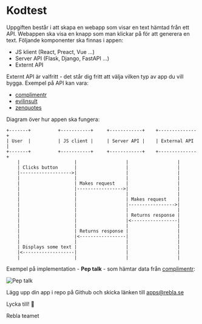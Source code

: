 # Kodtest

Uppgiften består i att skapa en webapp som visar en text hämtad från ett API.
Webappen ska visa en knapp som man klickar på för att generera en text.
Följande komponenter ska finnas i appen:

 - JS klient (React, Preact, Vue ...)
 - Server API (Flask, Django, FastAPI ...)
 - Externt API

Externt API är valfritt - det står dig fritt att välja vilken typ av app du vill bygga.
Exempel på API kan vara:

 - [complimentr][1]
 - [evilinsult][2]
 - [zenquotes][3]


Diagram över hur appen ska fungera:

```
+-------+          +-----------+     +------------+    +--------------+
| User  |          | JS client |     | Server API |    | External API |
+-------+          +-----------+     +------------+    +--------------+
    |                    |                  |                  |
    | Clicks button      |                  |                  |
    |------------------->|                  |                  |
    |                    |                  |                  |
    |                    | Makes request    |                  |
    |                    |----------------->|                  |
    |                    |                  |                  |
    |                    |                  | Makes request    |
    |                    |                  |----------------->|
    |                    |                  |                  |
    |                    |                  | Returns response |
    |                    |                  |<-----------------|
    |                    |                  |                  |
    |                    | Returns response |                  |
    |                    |<-----------------|                  |
    |                    |                  |                  |
    | Displays some text |                  |                  |
    |<-------------------|                  |                  |
    |                    |                  |                  |
```

Exempel på implementation - **Pep talk** - som hämtar data från [complimentr][1]:

![Pep talk](http://peptalk.herokuapp.com/pep-talk.gif)

Lägg upp din app i repo på Github och skicka länken till apps@rebla.se

Lycka till! 🙌

Rebla teamet

[1]:https://complimentr.com/
[2]:https://evilinsult.com/api/
[3]:https://zenquotes.io/api/random
